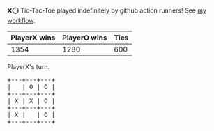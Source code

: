 :x::o: Tic-Tac-Toe played indefinitely by github action runners! See [my workflow](.github/workflows/play.yaml).

|PlayerX wins|PlayerO wins|Ties|
|-|-|-|
|1354|1280|600|

PlayerX's turn.

<pre>
+---+---+---+
|   | O | O |
+---+---+---+
| X | X | O |
+---+---+---+
| X |   | O |
+---+---+---+
</pre>